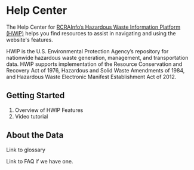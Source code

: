 # Help Center

The Help Center for [RCRAInfo’s Hazardous Waste Information Platform (HWIP)](https://rcrapublicpreprod.epa.gov/rcra-hwip) helps you find resources to assist in navigating and using the website's features. 

HWIP is the U.S. Environmental Protection Agency’s repository for nationwide hazardous waste generation, management, and transportation data. HWIP supports implementation of the Resource Conservation and Recovery Act of 1976, Hazardous and Solid Waste Amendments of 1984, and Hazardous Waste Electronic Manifest Establishment Act of 2012.

## Getting Started

1. Overview of HWIP Features
2. Video tutorial

## About the Data

Link to glossary

Link to FAQ if we have one.
